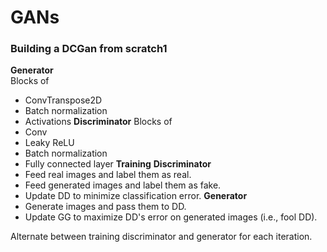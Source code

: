 # GANs
### Building a DCGan from scratch1
**Generator** \
  Blocks of
  * ConvTranspose2D
  * Batch normalization
  * Activations
**Discriminator**
  Blocks of 
  * Conv
  * Leaky ReLU
  * Batch normalization
  * Fully connected layer
**Training**
  **Discriminator**
  * Feed real images and label them as real.
  * Feed generated images and label them as fake.
  * Update DD to minimize classification error.
**Generator**
  * Generate images and pass them to DD.
  * Update GG to maximize DD's error on generated images (i.e., fool DD).

Alternate between training discriminator and generator for each iteration.
  

